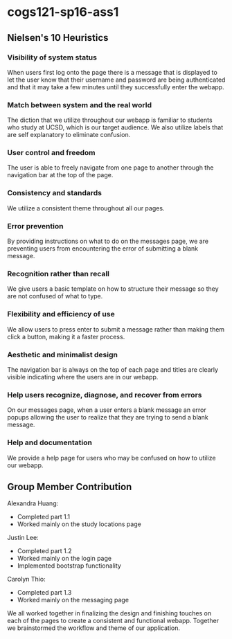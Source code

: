 # cogs121-sp16-ass1

## Nielsen's 10 Heuristics

### Visibility of system status
When users first log onto the page there is a message that is displayed to let the user know that their username and password are being authenticated and that it may take a few minutes until they successfully enter the webapp.

### Match between system and the real world
The diction that we utilize throughout our webapp is familiar to students who study at UCSD, which is our target audience. We also utilize labels that are self explanatory to eliminate confusion.

### User control and freedom
The user is able to freely navigate from one page to another through the navigation bar at the top of the page.

### Consistency and standards
We utilize a consistent theme throughout all our pages.

### Error prevention
By providing instructions on what to do on the messages page, we are preventing users from encountering the error of submitting a blank message.

### Recognition rather than recall
We give users a basic template on how to structure their message so they are not confused of what to type.

### Flexibility and efficiency of use
We allow users to press enter to submit a message rather than making them click a button, making it a faster process.

### Aesthetic and minimalist design
The navigation bar is always on the top of each page and titles are clearly visible indicating where the users are in our webapp.

### Help users recognize, diagnose, and recover from errors
On our messages page, when a user enters a blank message an error popups allowing the user to realize that they are trying to send a blank message.

### Help and documentation
We provide a help page for users who may be confused on how to utilize our webapp.

## Group Member Contribution
Alexandra Huang:
- Completed part 1.1
- Worked mainly on the study locations page

Justin Lee:
- Completed part 1.2
- Worked mainly on the login page
- Implemented bootstrap functionality

Carolyn Thio:
- Completed part 1.3
- Worked mainly on the messaging page

We all worked together in finalizing the design and finishing touches on each of the pages to create a consistent and functional webapp. Together we brainstormed the workflow and theme of our application. 
